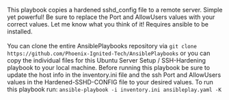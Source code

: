 This playbook copies a hardened sshd_config file to a remote server. Simple yet powerful! Be sure to replace the Port and AllowUsers values with your correct values. Let me know what you think of it! Requires ansible to be installed.
<br></br>
You can clone the entire AnsiblePlaybooks repository via `git clone https://github.com/Phoenix-Ignited-Tech/AnsiblePlaybooks` or you can copy the individual files for this Ubuntu Server Setup / SSH-Hardening playbook to your local machine.
Before running this playbook be sure to update the host info in the inventory.ini file and the ssh Port and AllowUsers values in the Hardened-SSHD-CONFIG file to your desired values.
To run this playbook run: `ansible-playbook -i inventory.ini ansibleplay.yaml -K`

